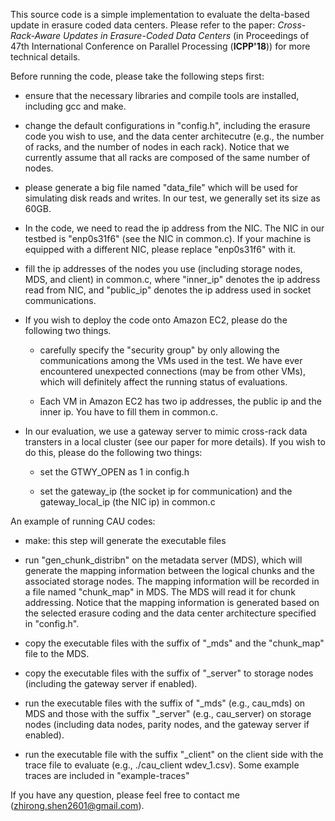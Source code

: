 This source code is a simple implementation to evaluate the delta-based update in erasure coded data centers. Please refer to the paper: 
*Cross-Rack-Aware Updates in Erasure-Coded Data Centers* (in Proceedings of 47th International Conference on Parallel Processing (**ICPP'18**)) for more technical details. 

Before running the code, please take the following steps first: 

- ensure that the necessary libraries and compile tools are installed, including gcc and make. 

- change the default configurations in "config.h", including the erasure code you wish to use, and the data center architecutre (e.g., the number of racks, and the number of nodes in each rack). Notice that we currently assume that all racks are composed of the same number of nodes. 

- please generate a big file named "data\_file" which will be used for simulating disk reads and writes. In our test, we generally set its size as 60GB. 

- In the code, we need to read the ip address from the NIC. The NIC in our testbed is "enp0s31f6" (see the NIC in common.c). If your machine is equipped with a different NIC, please replace "enp0s31f6" with it. 

- fill the ip addresses of the nodes you use (including storage nodes, MDS, and client) in common.c, where "inner\_ip\" denotes the ip address read from NIC, and "public\_ip" denotes the ip address used in socket communications. 

- If you wish to deploy the code onto Amazon EC2, please do the following two things. 
   * carefully specify the "security group" by only allowing the communications among the VMs used in the test. We have ever encountered unexpected connections (may be from other VMs), which will definitely affect the running status of evaluations. 

   * Each VM in Amazon EC2 has two ip addresses, the public ip and the inner ip. You have to fill them in common.c.

- In our evaluation, we use a gateway server to mimic cross-rack data transters in a local cluster (see our paper for more details). If you wish to do this, please do the following two things: 

   * set the GTWY\_OPEN as 1 in config.h

   * set the gateway\_ip (the socket ip for communication) and the gateway\_local_ip (the NIC ip) in common.c 

An example of running CAU codes: 

- make: this step will generate the executable files 

- run "gen\_chunk_distribn" on the metadata server (MDS), which will generate the mapping information between the logical chunks and the associated storage nodes. The mapping information will be recorded in a file named "chunk\_map" in MDS. The MDS will read it for chunk addressing. Notice that the mapping information is generated based on the selected erasure coding and the data center architecture specified in "config.h". 

- copy the executable files with the suffix of "\_mds" and the "chunk\_map" file to the MDS. 

- copy the executable files with the suffix of "\_server" to storage nodes (including the gateway server if enabled). 

- run the executable files with the suffix of "\_mds" (e.g., cau\_mds) on MDS and those with the suffix "\_server" (e.g., cau\_server) on storage nodes (including data nodes, parity nodes, and the gateway server if enabled). 

- run the executable file with the suffix "\_client" on the client side with the trace file to evaluate (e.g., ./cau\_client wdev\_1.csv). Some example traces are included in "example-traces"

If you have any question, please feel free to contact me (zhirong.shen2601@gmail.com). 
